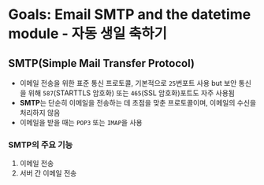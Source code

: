 # Goals: Email SMTP and the datetime module - 자동 생일 축하기

## SMTP(Simple Mail Transfer Protocol)

- 이메일 전송을 위한 표준 통신 프로토콜, 기본적으로 `25`번포트 사용 but 보안 통신을 위해 `587`(STARTTLS 암호화) 또는 `465`(SSL 암호화)포트도 자주 사용됨
- **SMTP**는 단순히 이메일을 전송하는 데 초점을 맞춘 프로토콜이며, 이메일의 수신을 처리하지 않음
- 이메일을 받을 때는 `POP3` 또는 `IMAP`을 사용

### SMTP의 주요 기능

1. 이메일 전송
2. 서버 간 이메일 전송

